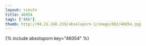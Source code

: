 ```yaml
--- 
layout: sieutv
title: 46054
tags: ["46k"]
thumb: http://94.23.248.219/absoluporn-1/image/002/46054.jpg
---
```

{% include absoluporn key="46054" %} 
